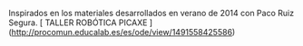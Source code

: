 Inspirados en los materiales desarrollados en verano de 2014 con Paco Ruiz Segura. [ TALLER ROBÓTICA PICAXE ] (http://procomun.educalab.es/es/ode/view/1491558425586)
